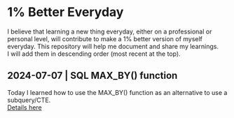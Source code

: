 # 1% Better Everyday
I believe that learning a new thing everyday, either on a professional or personal level, will contribute to make a 1% better version of myself everyday. This repository will help me document and share my learnings.  
I will add them in descending order (most recent at the top).

## 2024-07-07 | SQL MAX_BY() function
Today I learned how to use the MAX_BY() function as an alternative to use a subquery/CTE.  
<a href="./20240707-SQL_max_by.md" target="_blank">Details here</a>
